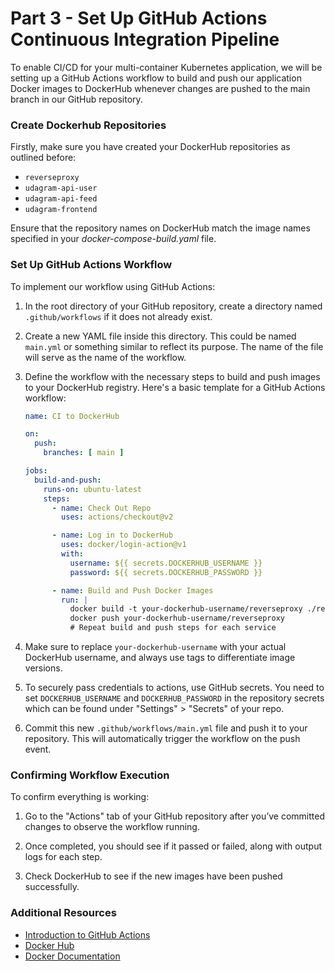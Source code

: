 # Part 3 - Set Up GitHub Actions Continuous Integration Pipeline

To enable CI/CD for your multi-container Kubernetes application, we will be setting up a GitHub Actions workflow to build and push our application Docker images to DockerHub whenever changes are pushed to the main branch in our GitHub repository.

### Create Dockerhub Repositories

Firstly, make sure you have created your DockerHub repositories as outlined before:

* `reverseproxy`
* `udagram-api-user`
* `udagram-api-feed`
* `udagram-frontend`

Ensure that the repository names on DockerHub match the image names specified in your *docker-compose-build.yaml* file.

### Set Up GitHub Actions Workflow

To implement our workflow using GitHub Actions:

1. In the root directory of your GitHub repository, create a directory named `.github/workflows` if it does not already exist.

2. Create a new YAML file inside this directory. This could be named `main.yml` or something similar to reflect its purpose. The name of the file will serve as the name of the workflow.

3. Define the workflow with the necessary steps to build and push images to your DockerHub registry. Here's a basic template for a GitHub Actions workflow:

    ```yaml
    name: CI to DockerHub

    on:
      push:
        branches: [ main ]

    jobs:
      build-and-push:
        runs-on: ubuntu-latest
        steps:
          - name: Check Out Repo
            uses: actions/checkout@v2

          - name: Log in to DockerHub
            uses: docker/login-action@v1
            with:
              username: ${{ secrets.DOCKERHUB_USERNAME }}
              password: ${{ secrets.DOCKERHUB_PASSWORD }}

          - name: Build and Push Docker Images
            run: |
              docker build -t your-dockerhub-username/reverseproxy ./reverseproxy
              docker push your-dockerhub-username/reverseproxy
              # Repeat build and push steps for each service
    ```

4. Make sure to replace `your-dockerhub-username` with your actual DockerHub username, and always use tags to differentiate image versions.

5. To securely pass credentials to actions, use GitHub secrets. You need to set `DOCKERHUB_USERNAME` and `DOCKERHUB_PASSWORD` in the repository secrets which can be found under "Settings" > "Secrets" of your repo.

6. Commit this new `.github/workflows/main.yml` file and push it to your repository. This will automatically trigger the workflow on the push event.

### Confirming Workflow Execution

To confirm everything is working:

1. Go to the "Actions" tab of your GitHub repository after you’ve committed changes to observe the workflow running.
2. Once completed, you should see if it passed or failed, along with output logs for each step.
   
3. Check DockerHub to see if the new images have been pushed successfully.


### Additional Resources

- [Introduction to GitHub Actions](https://docs.github.com/en/actions/learn-github-actions/introduction-to-github-actions)
- [Docker Hub](https://hub.docker.com/)
- [Docker Documentation](https://docs.docker.com/)